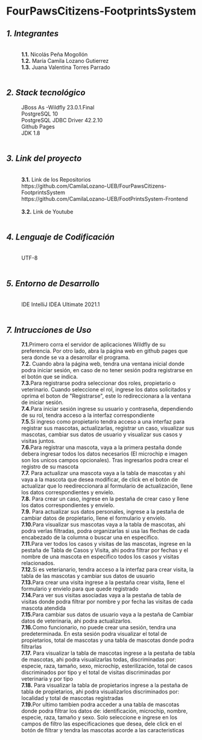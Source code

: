 # FourPawsCitizens-FootprintsSystem
<html>
<dl>
	<dt><h2><em> 1. Integrantes </em></h2></dt>
	<br>
	<dd><b>1.1.</b> Nicolás Peña Mogollón</dd>
	<dd><b>1.2.</b> María Camila Lozano Gutierrez</dd>
	<dd><b>1.3.</b> Juana Valentina Torres Parrado</dd>
	<br>
	<dt><h2><em>2. Stack tecnológico</em></h2></dt>
	<dd>JBoss As -Wildfly 23.0.1.Final</dd>
	<dd> PostgreSQL 10</dd>
	<dd>PostgreSQL JDBC Driver 42.2.10</dd>
  <dd> Github Pages </dd>
	<dd>JDK 1.8</dd>
	<br>
	<dt><h2><em> 3. Link del proyecto </em></h2></dt>
	<br>
	<dd><b>3.1.</b> Link de los Repositorios</dd>
	<dd>https://github.com/CamilaLozano-UEB/FourPawsCitizens-FootprintsSystem</dd>
  <dd>https://github.com/CamilaLozano-UEB/FootPrintsSystem-Frontend</dd>
	<br>
	<dd><b>3.2.</b> Link de Youtube</dd>
	<dd> </dd>
	<br>
	<dt><h2><em> 4. Lenguaje de Codificación </em></h2></dt>
	<br>
	<dd> UTF-8 </dd>
	<br>
	<dt><h2><em> 5. Entorno de Desarrollo </em></h2></dt>
	<br>
	<dd> IDE IntelliJ IDEA Ultimate 2021.1</dd>
	<br>
	<dt><h2><em> 7. Intrucciones de Uso </em></h2></dt>
	<dd><b>7.1.</b>Primero corra el servidor de aplicaciones Wildfly de su preferencia. Por otro lado, abra la página web en github pages que sera donde se va a desarrollar el programa.</dd>
	<dd><b>7.2.</b> Cuando abra la página web, tendra una ventana inicial donde podra iniciar sesión, en caso de no tener sesión podra registrarse en el botón que se indica.</dd>
	<dd><b>7.3.</b>Para registrarse podra seleccionar dos roles, propietario o veterinario. Cuando seleccione el rol, ingrese los datos solicitados y oprima el boton de "Registrarse", este lo redireccionara a la ventana de iniciar sesión.</dd>
	<dd><b>7.4.</b>Para iniciar sesión ingrese su usuario y contraseña, dependiendo de su rol, tendra acceso a la interfaz correspondiente </dd>
	<dd><b>7.5.</b>Si ingreso como propietario tendra acceso a una interfaz para registrar sus mascotas, actualizarlas, registrar un caso, visualizar sus mascotas, cambiar sus datos de usuario y visualizar sus casos y visitas juntos. </dd>
	<dd><b>7.6.</b>Para registrar una mascota, vaya a la primera pestaña donde debera ingresar todos los datos necesarios (El microchip e imagen son los unicos campos opcionales). Tras ingresarlos podra crear el registro de su mascota</dd>
	<dd><b>7.7.</b> Para actualizar una mascota vaya a la tabla de mascotas y ahi vaya a la mascota que desea modificar, de click en el botón de actualizar que lo reedireccionara al formulario de actualización, llene los datos correspondientes y envielo.</dd>
	<dd><b>7.8.</b> Para crear un caso, ingrese en la pestaña de crear caso y llene los datos correspondientes y envielo.</dd>
	<dd><b>7.9.</b> Para actualizar sus datos personales, ingrese a la pestaña de cambiar datos de propietario, llene el formulario y envielo.</dd>
	<dd><b>7.10.</b>Para visualizar sus mascotas vaya a la tabla de mascotas, ahi podra verlas filtradas, podra organizarlas si usa las flechas de cada encabezado de la columna o buscar una en especifico. </dd>
	<dd><b>7.11.</b>Para ver todos los casos y visitas de las mascotas, ingrese en la pestaña de Tabla de Casos y Visita, ahi podra filtrar por fechas y el nombre de una mascota en especifico todos los casos y visitas relacionados. </dd>
	<dd><b>7.12.</b>Si es veterianario, tendra acceso a la interfaz para crear visita, la tabla de las mascotas y cambiar sus datos de usuario </dd>
	<dd><b>7.13.</b>Para crear una visita ingrese a la pestaña crear visita, llene el formulario y envielo para que quede registrado</dd>
	<dd><b>7.14.</b>Para ver sus visitas asociadas vaya a la pestaña de tabla de visitas donde podra filtrar por nombre y por fecha las visitas de cada mascota atendida</dd>
	<dd><b>7.15.</b>Para cambiar sus datos de usuario vaya a la pestaña de Cambiar datos de veterinaria, ahi podra actualizarlos.</dd>
	<dd><b>7.16.</b>Como funcionario, no puede crear una sesión, tendra una predeterminada. En esta sesión podra visualizar el total de propietarios, total de mascotas y una tabla de mascotas donde podra filtrarlas</dd>
	<dd><b>7.17.</b> Para visualizar la tabla de mascotas ingrese a la pestaña de tabla de mascotas, ahi podra visualizarlas todas, discriminadas por: especie, raza, tamaño, sexo, microchip, esterilización, total de casos discriminados por tipo y el total de visitas discriminadas por veterinaria y por tipo</dd>
	<dd><b>7.18.</b> Para visualizar la tabla de propietarios ingrese a la pestaña de tabla de propietarios, ahi podra visualizarlos discriminados por: localidad y total de mascotas registradas </dd>
	<dd><b>7.19.</b>Por ultimo tambien podra acceder a una tabla de mascotas donde podra filtrar los datos de: identificación, microchip, nombre, especie, raza, tamaño y sexo. Solo seleccione e ingrese en los campos de filtro las especificaciones que desea, dele click en el botón de filtrar y tendra las mascotas acorde a las caracteristicas</dd>
	</dl>
</html>
